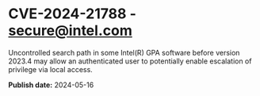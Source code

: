 # CVE-2024-21788 - secure@intel.com

Uncontrolled search path in some Intel(R) GPA software before version 2023.4 may allow an authenticated user to potentially enable escalation of privilege via local access.

**Publish date:** 2024-05-16
